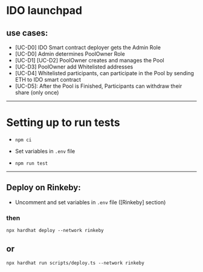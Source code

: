 # IDO launchpad

## use cases:

- [UC-D0] IDO Smart contract deployer gets the Admin Role
- [UC-D0] Admin determines PoolOwner Role
- [UC-D1] [UC-D2] PoolOwner creates and manages the Pool
- [UC-D3] PoolOwner add Whitelisted addresses
- [UC-D4] Whitelisted participants, can participate in the Pool by sending ETH to IDO smart contract
- [UC-D5]: After the Pool is Finished, Participants can withdraw their share (only once) 

---

# Setting up to run tests

* `npm ci`

* Set variables in `.env` file

* `npm run test`

---
## Deploy on Rinkeby:

* Uncomment and set variables in `.env` file ([Rinkeby] section)

### then

`npx hardhat deploy --network rinkeby`

## or

`npx hardhat run scripts/deploy.ts --network rinkeby`
